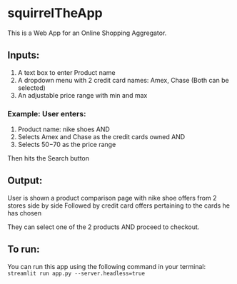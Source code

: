 # squirrelTheApp

This is a Web App for an Online Shopping Aggregator.

## Inputs:

1. A text box to enter Product name
2. A dropdown menu with 2 credit card names: Amex, Chase (Both can be selected)
3. An adjustable price range with min and max

### Example: User enters:
1. Product name: nike shoes AND
2. Selects Amex and Chase as the credit cards owned AND
3. Selects $50-$70 as the price range 

Then hits the Search button

## Output:
User is shown a product comparison page with nike shoe offers from 2 stores side by side
Followed by credit card offers pertaining to the cards he has chosen

They can select one of the 2 products AND proceed to checkout.

## To run: 
You can run this app using the following command in your terminal:
`streamlit run app.py --server.headless=true`